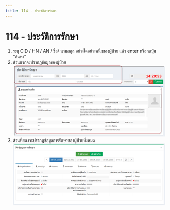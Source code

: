 ```yaml
---
title: 114 - ประวัติการรักษา
---
```

# 114 - ประวัติการรักษา
1. ระบุ CID / HN / AN / ชื่อ/ นามสกุล อย่างใดอย่างหนึ่งของผู้ป่วย แล้ว enter หรือกดปุ่ม "ค้นหา"
2. ส่วนแรกจะปรากฎข้อมูลของผู้ป่วย
![Logo](./img/image114-1.png)
3. ส่วนที่สองจะปรากฎข้อมูลการรักษาของผู้ป่วยทั้งหมด
 ![Logo](./img/image114-2.png)